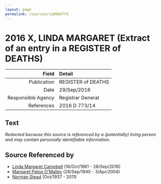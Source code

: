 ```yaml
---
layout: page
permalink: /sources/s18604774
---
```


# 2016 X, LINDA MARGARET (Extract of an entry in a REGISTER of DEATHS)

Field | Detail
---:|:---
Publication | REGISTER of DEATHS
Date | 29/Sep/2016
Responsible Agency | Registrar General
References | 2016 D 773/14

## Text

_Redacted because this source is referenced by a (potentially) living person and may contain personally identifiable information._

## Source Referenced by

* [Linda Margaret Campbell](../people/@76650284@-linda-margaret-campbell-b1961-10-16-d2016-9-28.md) (16/Oct/1961 - 28/Sep/2016)
* [Margaret Paton O'Malley](../people/@46723082@-margaret-paton-o'malley-b1940-9-26-d2004-4-3.md) (26/Sep/1940 - 3/Apr/2004)
* [Norman Stead](../people/@69808462@-norman-stead-b1937-10-d2011.md) (Oct/1937 - 2011)

